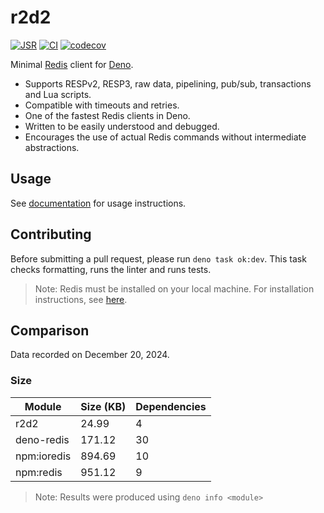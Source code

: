 # r2d2

[![JSR](https://jsr.io/badges/@iuioiua/r2d2)](https://jsr.io/@iuioiua/r2d2)
[![CI](https://github.com/iuioiua/r2d2/actions/workflows/ci.yml/badge.svg)](https://github.com/iuioiua/r2d2/actions/workflows/ci.yml)
[![codecov](https://codecov.io/gh/iuioiua/r2d2/branch/main/graph/badge.svg?token=8IDAVSL014)](https://codecov.io/gh/iuioiua/r2d2)

Minimal [Redis](https://redis.io/) client for [Deno](https://deno.land/).

- Supports RESPv2, RESP3, raw data, pipelining, pub/sub, transactions and Lua
  scripts.
- Compatible with timeouts and retries.
- One of the fastest Redis clients in Deno.
- Written to be easily understood and debugged.
- Encourages the use of actual Redis commands without intermediate abstractions.

## Usage

See [documentation](https://jsr.io/@iuioiua/r2d2/doc) for usage instructions.

## Contributing

Before submitting a pull request, please run `deno task ok:dev`. This task
checks formatting, runs the linter and runs tests.

> Note: Redis must be installed on your local machine. For installation
> instructions, see [here](https://redis.io/docs/getting-started/installation/).

## Comparison

Data recorded on December 20, 2024.

### Size

| Module      | Size (KB) | Dependencies |
| ----------- | --------- | ------------ |
| r2d2        | 24.99     | 4            |
| deno-redis  | 171.12    | 30           |
| npm:ioredis | 894.69    | 10           |
| npm:redis   | 951.12    | 9            |

> Note: Results were produced using `deno info <module>`
